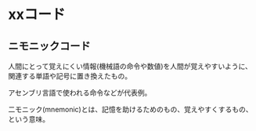 # xxコード

## ニモニックコード

人間にとって覚えにくい情報(機械語の命令や数値)を人間が覚えやすいように、関連する単語や記号に置き換えたもの。

アセンブリ言語で使われる命令などが代表例。

二モニック(mnemonic)とは、記憶を助けるためのもの、覚えやすくするもの、という意味。

